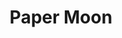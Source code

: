 ---
title: "Paper Moon"
year: 1973
rating: 3.5
stars: "★★★½"
rewatched: false
permalink: "paper-moon"
watched_on: 2023-08-27
---